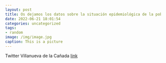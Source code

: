 ```yaml
---
layout: post
title: Os dejamos los datos sobre la situación epidemiológica de la población de 60 y más años de edad en VillanuevaDeLaCañada, public...
date: 2022-06-21 18:01:54
categories: uncategorized
tags:
- random
image: /img/image.jpg
caption: This is a picture
---
```

Twitter Villanueva de la Cañada [link](https://twitter.com/AytoVDLCanada/status/1539255391149821952)
